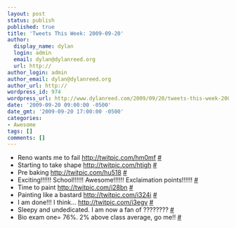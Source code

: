 ```yaml
---
layout: post
status: publish
published: true
title: 'Tweets This Week: 2009-09-20'
author:
  display_name: dylan
  login: admin
  email: dylan@dylanreed.org
  url: http://
author_login: admin
author_email: dylan@dylanreed.org
author_url: http://
wordpress_id: 974
wordpress_url: http://www.dylanreed.com/2009/09/20/tweets-this-week-2009-09-20/
date: '2009-09-20 09:00:00 -0500'
date_gmt: '2009-09-20 17:00:00 -0500'
categories:
- Awesome
tags: []
comments: []
---
```

<ul class="aktt_tweet_digest">
<li>Reno wants me to fail <a href="http://twitpic.com/hm0mf" rel="nofollow">http://twitpic.com/hm0mf</a> <a href="http://twitter.com/awesomeguy/statuses/3958796462" class="aktt_tweet_time">#</a></li>
<li>Starting to take shape <a href="http://twitpic.com/htigh" rel="nofollow">http://twitpic.com/htigh</a> <a href="http://twitter.com/awesomeguy/statuses/4005072005" class="aktt_tweet_time">#</a></li>
<li>Pre baking <a href="http://twitpic.com/hu518" rel="nofollow">http://twitpic.com/hu518</a> <a href="http://twitter.com/awesomeguy/statuses/4008925354" class="aktt_tweet_time">#</a></li>
<li>Exciting!!!!!! School!!!!!! Awesome!!!!!! Exclaimation points!!!!!! <a href="http://twitter.com/awesomeguy/statuses/4031817194" class="aktt_tweet_time">#</a></li>
<li>Time to paint <a href="http://twitpic.com/i28bn" rel="nofollow">http://twitpic.com/i28bn</a> <a href="http://twitter.com/awesomeguy/statuses/4058039060" class="aktt_tweet_time">#</a></li>
<li>Painting like a bastard  <a href="http://twitpic.com/i324i" rel="nofollow">http://twitpic.com/i324i</a> <a href="http://twitter.com/awesomeguy/statuses/4062538919" class="aktt_tweet_time">#</a></li>
<li>I am done!!! I think...  <a href="http://twitpic.com/i3egv" rel="nofollow">http://twitpic.com/i3egv</a> <a href="http://twitter.com/awesomeguy/statuses/4064357883" class="aktt_tweet_time">#</a></li>
<li>Sleepy and undedicated. I am now a fan of ???????? <a href="http://twitter.com/awesomeguy/statuses/4081273112" class="aktt_tweet_time">#</a></li>
<li>Bio exam one= 76%. 2% above class average, go me!! <a href="http://twitter.com/awesomeguy/statuses/4083500644" class="aktt_tweet_time">#</a></li><br />
</ul></p>
